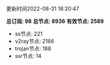 更新时间2022-08-31 18:20:47

**总订阅: 98**
**总节点: 8936**
**有效节点: 2589**
- ss节点: 221
- v2ray节点: 2166
- trojan节点: 188
- ssr节点: 14
